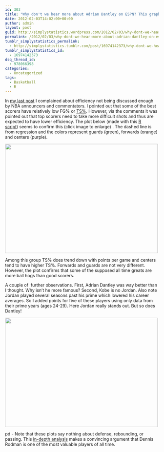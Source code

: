 ```yaml
---
id: 303
title: "Why don't we hear more about Adrian Dantley on ESPN? This graph makes me think he was as good an offensive player as Michael Jordan."
date: 2012-02-03T14:02:00+00:00
author: admin
layout: post
guid: http://simplystatistics.wordpress.com/2012/02/03/why-dont-we-hear-more-about-adrian-dantley-on-espn
permalink: /2012/02/03/why-dont-we-hear-more-about-adrian-dantley-on-espn/
tumblr_simplystatistics_permalink:
  - http://simplystatistics.tumblr.com/post/16974142373/why-dont-we-hear-more-about-adrian-dantley-on-espn
tumblr_simplystatistics_id:
  - 16974142373
dsq_thread_id:
  - 978066398
categories:
  - Uncategorized
tags:
  - Basketball
  - R
---
```

In <a href="http://simplystatistics.tumblr.com/post/16817771482/this-graph-makes-me-think-kobe-is-not-that-good-he" target="_blank">my last post</a> I complained about efficiency not being discussed enough by NBA announcers and commentators. I pointed out that some of the best scorers have relatively low FG% or <a href="http://www.ehow.com/how_2092829_calculate-true-shooting-percentage-basketball.html" target="_blank">TS%</a>. However, via the comments it was pointed out that top scorers need to take more difficult shots and thus are expected to have lower efficiency. The plot below (made with this <a href="http://rafalab.jhsph.edu/simplystats/nba.R" target="_blank">R script</a>) seems to confirm this (click image to enlarge) . The dashed line is from regression and the colors represent guards (green), forwards (orange) and centers (purple).

<a href="http://rafalab.jhsph.edu/simplystats/kobe3.png" target="_blank"><img height="358" src="http://rafalab.jhsph.edu/simplystats/kobe3.png" width="500" /></a>

Among this group TS% does trend down with points per game and centers tend to have higher TS%. Forwards and guards are not very different. However, the plot confirms that some of the supposed all time greats are more ball hogs than good scorers. 

A couple of  further observations. First, Adrian Dantley was way better than I thought. Why isn&#8217;t he more famous? Second, Kobe is no Jordan. Also note Jordan played several seasons past his prime which lowered his career averages. So I added points for five of these players using only data from their prime years (ages 24-29). Here Jordan really stands out. But so does Dantley! 

<a href="http://rafalab.jhsph.edu/simplystats/kobe4.png" target="_blank"><img height="358" src="http://rafalab.jhsph.edu/simplystats/kobe4.png" width="500" /></a>

pd - Note that these plots say nothing about defense, rebounding, or passing. This <a href="http://skepticalsports.com/?page_id=1222" target="_blank">in-depth analysis</a> makes a convincing argument that Dennis Rodman is one of the most valuable players of all time.